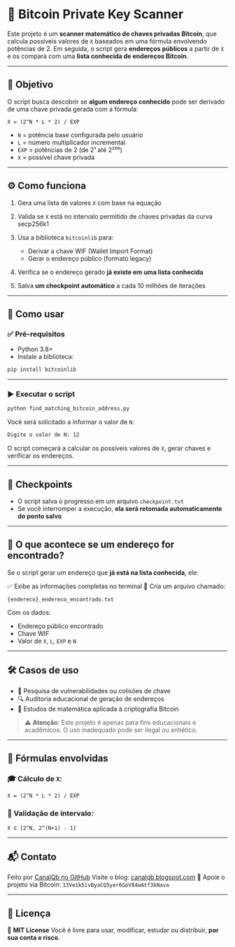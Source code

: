 # 🔐 Bitcoin Private Key Scanner

Este projeto é um **scanner matemático de chaves privadas Bitcoin**, que calcula possíveis valores de `X` baseados em uma fórmula envolvendo potências de 2. Em seguida, o script gera **endereços públicos** a partir de `X` e os compara com uma **lista conhecida de endereços Bitcoin**.

---

## 🎯 Objetivo

O script busca descobrir se **algum endereço conhecido** pode ser derivado de uma chave privada gerada com a fórmula:

```
X = (2^N * L * 2) / EXP
```

* `N` = potência base configurada pelo usuário
* `L` = número multiplicador incremental
* `EXP` = potências de 2 (de 2¹ até 2²⁵⁶)
* `X` = possível chave privada

---

## ⚙️ Como funciona

1. Gera uma lista de valores `X` com base na equação
2. Valida se `X` está no intervalo permitido de chaves privadas da curva secp256k1
3. Usa a biblioteca `bitcoinlib` para:

   * Derivar a chave WIF (Wallet Import Format)
   * Gerar o endereço público (formato legacy)
4. Verifica se o endereço gerado **já existe em uma lista conhecida**
5. Salva **um checkpoint automático** a cada 10 milhões de iterações

---

## 🚀 Como usar

### ✅ Pré-requisitos

* Python 3.8+
* Instale a biblioteca:

```bash
pip install bitcoinlib
```

---

### ▶️ Executar o script

```bash
python find_matching_bitcoin_address.py
```

Você será solicitado a informar o valor de `N`:

```bash
Digite o valor de N: 12
```

O script começará a calcular os possíveis valores de `X`, gerar chaves e verificar os endereços.

---

## 💾 Checkpoints

* O script salva o progresso em um arquivo `checkpoint.txt`
* Se você interromper a execução, **ela será retomada automaticamente do ponto salvo**

---

## 🧪 O que acontece se um endereço for encontrado?

Se o script gerar um endereço que **já está na lista conhecida**, ele:

✅ Exibe as informações completas no terminal
📁 Cria um arquivo chamado:

```
{endereco}_endereco_encontrado.txt
```

Com os dados:

* Endereço público encontrado
* Chave WIF
* Valor de `X`, `L`, `EXP` e `N`

---

## 🛠️ Casos de uso

* 🔐 Pesquisa de vulnerabilidades ou colisões de chave
* 🔍 Auditoria educacional de geração de endereços
* 🧠 Estudos de matemática aplicada à criptografia Bitcoin

> ⚠️ **Atenção**: Este projeto é apenas para fins educacionais e acadêmicos. O uso inadequado pode ser ilegal ou antiético.

---

## 🧠 Fórmulas envolvidas

### 🎓 Cálculo de `X`:

```
X = (2^N * L * 2) / EXP
```

### 🎯 Validação de intervalo:

```
X ∈ [2^N, 2^(N+1) - 1]
```

---

## 📬 Contato

Feito por [CanalQb no GitHub](https://github.com/canalqb)
Visite o blog: [canalqb.blogspot.com](https://canalqb.blogspot.com/)
💸 Apoie o projeto via Bitcoin:
`13Ve1k5ivByaCQ5yer6GoV84wAtf3kNava`

---

## 📄 Licença

📝 **MIT License**
Você é livre para usar, modificar, estudar ou distribuir, **por sua conta e risco**.
